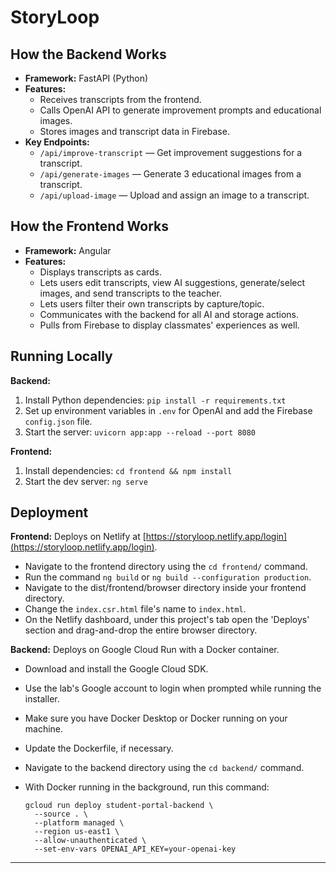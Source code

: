 # StoryLoop

## How the Backend Works

-   **Framework:** FastAPI (Python)
-   **Features:**
    -   Receives transcripts from the frontend.
    -   Calls OpenAI API to generate improvement prompts and educational images.
    -   Stores images and transcript data in Firebase.
-   **Key Endpoints:**
    -   `/api/improve-transcript` — Get improvement suggestions for a transcript.
    -   `/api/generate-images` — Generate 3 educational images from a transcript.
    -   `/api/upload-image` — Upload and assign an image to a transcript.

## How the Frontend Works

-   **Framework:** Angular
-   **Features:**
    -   Displays transcripts as cards.
    -   Lets users edit transcripts, view AI suggestions, generate/select images, and send transcripts to the teacher.
    -   Lets users filter their own transcripts by capture/topic.
    -   Communicates with the backend for all AI and storage actions.
    -   Pulls from Firebase to display classmates' experiences as well.

## Running Locally

**Backend:**

1. Install Python dependencies:
   `pip install -r requirements.txt`
2. Set up environment variables in `.env` for OpenAI and add the Firebase `config.json` file.
3. Start the server:
   `uvicorn app:app --reload --port 8080`

**Frontend:**

1. Install dependencies:
   `cd frontend && npm install`
2. Start the dev server:
   `ng serve`

## Deployment

**Frontend:** Deploys on Netlify at [https://storyloop.netlify.app/login](https://storyloop.netlify.app/login).

-   Navigate to the frontend directory using the `cd frontend/` command.
-   Run the command `ng build` or `ng build --configuration production`.
-   Navigate to the dist/frontend/browser directory inside your frontend directory.
-   Change the `index.csr.html` file's name to `index.html`.
-   On the Netlify dashboard, under this project's tab open the 'Deploys' section and drag-and-drop the entire browser directory.

**Backend:** Deploys on Google Cloud Run with a Docker container.

-   Download and install the Google Cloud SDK.
-   Use the lab's Google account to login when prompted while running the installer.
-   Make sure you have Docker Desktop or Docker running on your machine.
-   Update the Dockerfile, if necessary.
-   Navigate to the backend directory using the `cd backend/` command.
-   With Docker running in the background, run this command:

    ```
    gcloud run deploy student-portal-backend \
      --source . \
      --platform managed \
      --region us-east1 \
      --allow-unauthenticated \
      --set-env-vars OPENAI_API_KEY=your-openai-key
    ```

---
